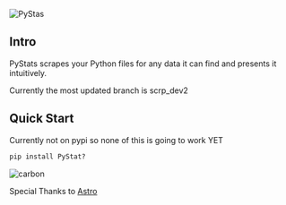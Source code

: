 ![PyStas](https://user-images.githubusercontent.com/81849260/185844412-8a732ad8-0fd1-459c-98ba-d4eeff23151e.png)
<!-- 
 <img src="https://github.com/DamnUi/PyStats/blob/main/PyStas.png" align="middle" width = "900"/>
<p align="center"> -->

## Intro
PyStats scrapes your Python files for any data it can find and presents it intuitively.

Currently the most updated branch is scrp_dev2

## Quick Start
Currently not on pypi so none of this is going to work YET
```py
pip install PyStat?
```


![carbon](https://user-images.githubusercontent.com/81849260/185844371-d31146a5-27eb-40d6-a433-d7ae034bb3f5.png)


Special Thanks to [Astro](https://github.com/AstrophysicsAndPython)
